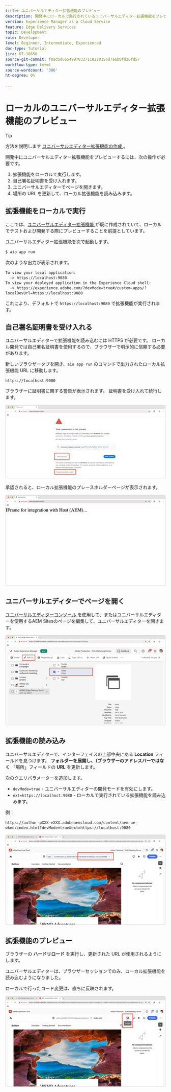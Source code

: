 ```yaml
---
title: ユニバーサルエディター拡張機能のプレビュー
description: 開発中にローカルで実行されているユニバーサルエディター拡張機能をプレビューする方法を説明します。
version: Experience Manager as a Cloud Service
feature: Edge Delivery Services
topic: Development
role: Developer
level: Beginner, Intermediate, Experienced
doc-type: Tutorial
jira: KT-18658
source-git-commit: f0ad5d66549970337118220156d7a6b0fd30fd57
workflow-type: tm+mt
source-wordcount: '306'
ht-degree: 0%

---
```



# ローカルのユニバーサルエディター拡張機能のプレビュー

>[!TIP]
> 方法を説明します [&#x200B; ユニバーサルエディター拡張機能の作成 &#x200B;](https://developer.adobe.com/uix/docs/services/aem-universal-editor/)。

開発中にユニバーサルエディター拡張機能をプレビューするには、次の操作が必要です。

1. 拡張機能をローカルで実行します。
2. 自己署名証明書を受け入れます。
3. ユニバーサルエディターでページを開きます。
4. 場所の URL を更新して、ローカル拡張機能を読み込みます。

## 拡張機能をローカルで実行

ここでは、[&#x200B; ユニバーサルエディター拡張機能 &#x200B;](https://developer.adobe.com/uix/docs/services/aem-universal-editor/) が既に作成されていて、ローカルでテストおよび開発する際にプレビューすることを前提としています。

ユニバーサルエディター拡張機能を次で起動します。

```bash
$ aio app run
```

次のような出力が表示されます。

```
To view your local application:
  -> https://localhost:9080
To view your deployed application in the Experience Cloud shell:
  -> https://experience.adobe.com/?devMode=true#/custom-apps/?localDevUrl=https://localhost:9080
```

これにより、デフォルトで `https://localhost:9080` で拡張機能が実行されます。


## 自己署名証明書を受け入れる

ユニバーサルエディターで拡張機能を読み込むには HTTPS が必要です。 ローカル開発では自己署名証明書を使用するので、ブラウザーで明示的に信頼する必要があります。

新しいブラウザータブを開き、`aio app run` のコマンドで出力されたローカル拡張機能 URL に移動します。

```
https://localhost:9080
```

ブラウザーに証明書に関する警告が表示されます。 証明書を受け入れて続行します。

![&#x200B; 自己署名証明書を受け入れる &#x200B;](./assets/local-extension-preview/accept-certificate.png)

承認されると、ローカル拡張機能のプレースホルダーページが表示されます。

![&#x200B; 拡張機能にアクセス可能 &#x200B;](./assets/local-extension-preview/extension-accessible.png)


## ユニバーサルエディターでページを開く

[&#x200B; ユニバーサルエディターコンソール &#x200B;](https://experience.adobe.com/#/@myOrg/aem/editor/canvas/) を使用して、またはユニバーサルエディターを使用するAEM Sitesのページを編集して、ユニバーサルエディターを開きます。

![&#x200B; ページをユニバーサルエディターで開く &#x200B;](./assets/local-extension-preview/open-page-in-ue.png)


## 拡張機能の読み込み

ユニバーサルエディターで、インターフェイスの上部中央にある **Location** フィールドを見つけます。 **フォルダーを展開し、（ブラウザーのアドレスバーではなく** 「場所」フィールドの **URL** を更新します。

次のクエリパラメーターを追加します。

* `devMode=true` - ユニバーサルエディターの開発モードを有効にします。
* `ext=https://localhost:9080` - ローカルで実行されている拡張機能を読み込みます。

例：

```
https://author-pXXX-eXXX.adobeaemcloud.com/content/aem-ue-wknd/index.html?devMode=true&ext=https://localhost:9080
```

![&#x200B; ユニバーサルエディターの場所の URL を更新 &#x200B;](./assets/local-extension-preview/update-location-url.png)


## 拡張機能のプレビュー

ブラウザーの **ハードリロード** を実行し、更新された URL が使用されるようにします。

ユニバーサルエディターは、ブラウザーセッションでのみ、ローカル拡張機能を読み込むようになりました。

ローカルで行ったコード変更は、直ちに反映されます。

![&#x200B; ローカル拡張機能が読み込まれました &#x200B;](./assets/local-extension-preview/extension-loaded.png)

